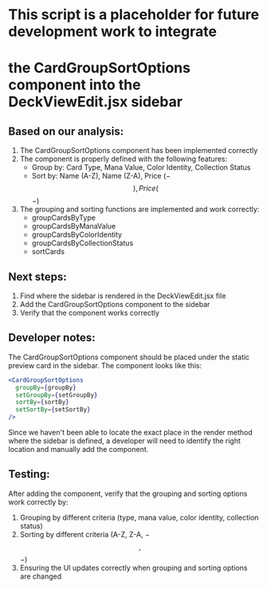 # This script is a placeholder for future development work to integrate
# the CardGroupSortOptions component into the DeckViewEdit.jsx sidebar

## Based on our analysis:

1. The CardGroupSortOptions component has been implemented correctly
2. The component is properly defined with the following features:
   - Group by: Card Type, Mana Value, Color Identity, Collection Status
   - Sort by: Name (A-Z), Name (Z-A), Price ($-$$$), Price ($$$-$)
3. The grouping and sorting functions are implemented and work correctly:
   - groupCardsByType
   - groupCardsByManaValue
   - groupCardsByColorIdentity
   - groupCardsByCollectionStatus
   - sortCards

## Next steps:

1. Find where the sidebar is rendered in the DeckViewEdit.jsx file
2. Add the CardGroupSortOptions component to the sidebar
3. Verify that the component works correctly

## Developer notes:

The CardGroupSortOptions component should be placed under the static preview card
in the sidebar. The component looks like this:

```jsx
<CardGroupSortOptions 
  groupBy={groupBy}
  setGroupBy={setGroupBy}
  sortBy={sortBy}
  setSortBy={setSortBy}
/>
```

Since we haven't been able to locate the exact place in the render method where
the sidebar is defined, a developer will need to identify the right location
and manually add the component.

## Testing:

After adding the component, verify that the grouping and sorting options work
correctly by:
1. Grouping by different criteria (type, mana value, color identity, collection status)
2. Sorting by different criteria (A-Z, Z-A, $-$$$, $$$-$)
3. Ensuring the UI updates correctly when grouping and sorting options are changed
